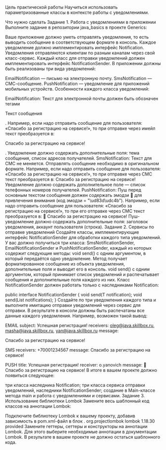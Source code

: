 Цель практической работы
Научиться использовать параметризованные классы в контексте работы с уведомлениями.



Что нужно сделать
Задание 1. Работа с уведомлениями в приложении
Выполните задание в репозитории java_basics в проекте Generics:

Ваше приложение должно уметь отправлять уведомления, то есть выводить сообщение в соответствующем формате в консоль.
Каждое уведомление должно имплементировать интерфейс Notification.
Уведомления отправляются клиентам по разным каналам через свой класс-сервис. Каждый класс для отправки уведомлений должен имплементировать интерфейс NotificationSender.
В приложении должны быть реализованы три вида уведомлений:

EmailNotification — письмо на электронную почту.
SmsNotification — СМС-сообщение.
PushNotification — уведомление для приложений мобильных устройств.
Особенности каждого класса уведомлений:

EmailNotification:
Текст для электронной почты должен быть обозначен тегами <p>Текст сообщения</p>.
Например, если надо отправить сообщение для пользователя: «Спасибо за регистрацию на сервисе!», то при отправке через имейл текст преобразуется в: <p>Спасибо за регистрацию на сервисе!</p>.
Уведомление должно содержать дополнительные поля: тема сообщения, список адресов получателей.
SmsNotification:
Текст для СМС не меняется. Отправлять сообщение необходимо в оригинальном формате.
Например, если надо отправить сообщение для пользователя: «Спасибо за регистрацию на сервисе!», то при отправке через СМС текст преобразуется в: Спасибо за регистрацию на сервисе!
Уведомление должно содержать дополнительное поле — список телефонных номеров получателей.
PushNotification:
Пуш перед основным текстом сообщения должен содержать эмодзи 👋 для привлечения внимания (код эмодзи = "\ud83d\udc4b"). 
Например, если надо отправить сообщение для пользователя: «Спасибо за регистрацию на сервисе!», то при его отправке через СМС текст преобразуется в: 👋 Спасибо за регистрацию на сервисе!
Пуш-уведомление должно содержать дополнительные поля: заголовок уведомления, аккаунт пользователя (строка).
Задание 2. Сервисы по отправке уведомлений
Создайте классы, имплементирующие интерфейс NotificationSender для обработки каждого типа уведомлений. У вас должно получиться три класса: SmsNotificationSender, EmailNotificationSender и PushNotificationSender, каждый из которых содержит следующие методы:
void send() с одним аргументом, в который передаётся одно уведомление. Метод получает форматированное сообщение из объекта уведомления, дополнительные поля и выводит его в консоль.
void send() с одним аргументом, который принимает список уведомлений и распечатывает сообщения и дополнительные поля каждого из них.
Класс NotificationSender должен работать только с наследниками Notification:

public interface NotificationSender<T extends Notification> {
    void send(T notification);
    void send(List<T> notifications);
}
Создайте по три уведомления каждого типа и выполните имитацию отправки уведомлений через сервис для отправки.
В результате в консоли должны быть распечатаны все данные каждого уведомления. Например, возможен такой вывод:

EMAIL
subject: Успешная регистрация!
receivers: oleg@java.skillbox.ru, masha@java.skillbox.ru, yan@java.skillbox.ru
message: <p>Спасибо за регистрацию на сервисе!</p>

SMS
receivers: +70001234567
message: Спасибо за регистрацию на сервисе!

PUSH
title: Успешная регистрация!
receiver: o.yanovich
message: 👋 Спасибо за регистрацию на сервисе!
В итоге в вашем проекте должно появиться следующее:

три класса наследника Notification;
три класса сервиса отправки уведомлений, наследники NotificationSender;
создание в Main-классе метода main и работа с уведомлениями и сервисами.
Задание 3. Использование библиотеки Lombok
Замените весь шаблонный код классов на аннотации Lombok:

Подключите библиотеку Lombok к вашему проекту, добавив зависимость в pom.xml-файл в блок <dependencies>.
<dependency>
    <groupId>org.projectlombok</groupId>
    <artifactId>lombok</artifactId>
    <version>1.18.30</version>
    <scope>provided</scope>
</dependency>
Замените геттеры, сеттеры и конструкторы на аннотации Lombok. Для этого выберите необходимые аннотации в документации Lombok.
В результате в вашем проекте не должно остаться шаблонного кода.

